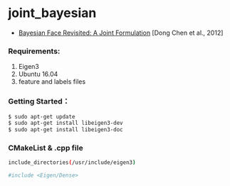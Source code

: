 # joint_bayesian
- [Bayesian Face Revisited: A Joint Formulation](http://www.jiansun.org/papers/ECCV12_BayesianFace.pdf) [Dong Chen et al., 2012]
### Requirements:
 1. Eigen3 
 2. Ubuntu 16.04
 3. feature and labels files
 ### Getting Started：
 ```bash
 $ sudo apt-get update
 $ sudo apt-get install libeigen3-dev
 $ sudo apt-get install libeigen3-doc
```
### CMakeList & .cpp file
 ```bash
include_directories(/usr/include/eigen3)

#include <Eigen/Dense>
```


